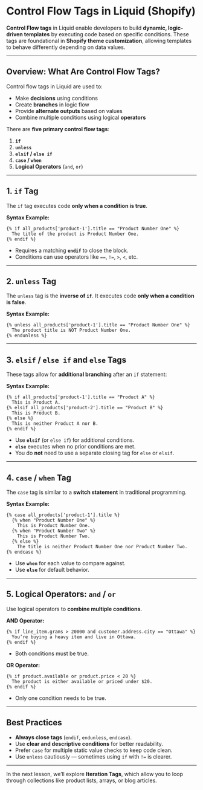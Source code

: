 # **Control Flow Tags in Liquid (Shopify)**

**Control Flow tags** in Liquid enable developers to build **dynamic, logic-driven templates** by executing code based on specific conditions. These tags are foundational in **Shopify theme customization**, allowing templates to behave differently depending on data values.

---

## **Overview: What Are Control Flow Tags?**

Control flow tags in Liquid are used to:

* Make **decisions** using conditions
* Create **branches** in logic flow
* Provide **alternate outputs** based on values
* Combine multiple conditions using logical **operators**

There are **five primary control flow tags**:

1. **`if`**
2. **`unless`**
3. **`elsif` / `else if`**
4. **`case` / `when`**
5. **Logical Operators** (`and`, `or`)

---

## **1. `if` Tag**

The `if` tag executes code **only when a condition is true**.

**Syntax Example:**

```liquid
{% if all_products['product-1'].title == "Product Number One" %}
  The title of the product is Product Number One.
{% endif %}
```

* Requires a matching **`endif`** to close the block.
* Conditions can use operators like `==`, `!=`, `>`, `<`, etc.

---

## **2. `unless` Tag**

The `unless` tag is the **inverse of `if`**. It executes code **only when a condition is false**.

**Syntax Example:**

```liquid
{% unless all_products['product-1'].title == "Product Number One" %}
  The product title is NOT Product Number One.
{% endunless %}
```

---

## **3. `elsif` / `else if` and `else` Tags**

These tags allow for **additional branching** after an `if` statement:

**Syntax Example:**

```liquid
{% if all_products['product-1'].title == "Product A" %}
  This is Product A.
{% elsif all_products['product-2'].title == "Product B" %}
  This is Product B.
{% else %}
  This is neither Product A nor B.
{% endif %}
```

* Use **`elsif`** (or `else if`) for additional conditions.
* **`else`** executes when no prior conditions are met.
* You do **not** need to use a separate closing tag for `else` or `elsif`.

---

## **4. `case` / `when` Tag**

The `case` tag is similar to a **switch statement** in traditional programming.

**Syntax Example:**

```liquid
{% case all_products['product-1'].title %}
  {% when "Product Number One" %}
    This is Product Number One.
  {% when "Product Number Two" %}
    This is Product Number Two.
  {% else %}
    The title is neither Product Number One nor Product Number Two.
{% endcase %}
```

* Use **`when`** for each value to compare against.
* Use **`else`** for default behavior.

---

## **5. Logical Operators: `and` / `or`**

Use logical operators to **combine multiple conditions**.

**AND Operator:**

```liquid
{% if line_item.grams > 20000 and customer.address.city == "Ottawa" %}
  You’re buying a heavy item and live in Ottawa.
{% endif %}
```

* Both conditions must be true.

**OR Operator:**

```liquid
{% if product.available or product.price < 20 %}
  The product is either available or priced under $20.
{% endif %}
```

* Only one condition needs to be true.

---

## **Best Practices**

* **Always close tags** (`endif`, `endunless`, `endcase`).
* Use **clear and descriptive conditions** for better readability.
* Prefer `case` for multiple static value checks to keep code clean.
* Use `unless` cautiously — sometimes using `if` with `!=` is clearer.

---

In the next lesson, we’ll explore **Iteration Tags**, which allow you to loop through collections like product lists, arrays, or blog articles.